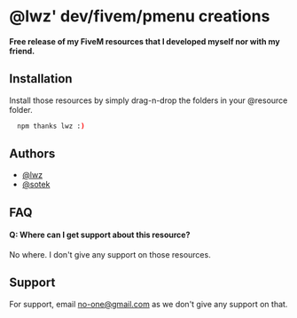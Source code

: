 # @lwz' dev/fivem/pmenu creations

#### Free release of my FiveM resources that I developed myself nor with my friend.
## Installation

Install those resources by simply drag-n-drop the folders in your @resource folder.

```bash
  npm thanks lwz :)
```

## Authors 

- [@lwz](https://github.com/lwzdev)
- [@sotek](https://github.com/Sotekkk)


## FAQ

#### Q: Where can I get support about this resource?

No where. I don't give any support on those resources.
## Support

For support, email no-one@gmail.com as we don't give any support on that.

